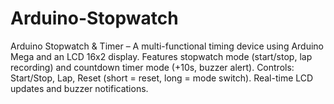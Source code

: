 # Arduino-Stopwatch
Arduino Stopwatch &amp; Timer – A multi-functional timing device using Arduino Mega and an LCD 16x2 display. Features stopwatch mode (start/stop, lap recording) and countdown timer mode (+10s, buzzer alert). Controls: Start/Stop, Lap, Reset (short = reset, long = mode switch). Real-time LCD updates and buzzer notifications.
